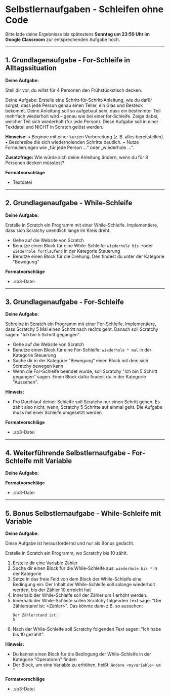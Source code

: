 # Selbstlernaufgaben - Schleifen ohne Code

Bitte lade deine Ergebnisse bis spätestens **Sonntag um 23:59 Uhr im Google Classroom** zur entsprechenden Aufgabe hoch.

---

## 1. Grundlagenaufgabe - For-Schleife in Alltagssituation

**Deine Aufgabe:**

Stell dir vor, du willst für 4 Personen den Frühstückstisch decken.

Deine Aufgabe:
Erstelle eine Schritt‑für‑Schritt‑Anleitung, wie du dafür sorgst, dass jede Person genau einen Teller, ein Glas und Besteck bekommt.
Deine Anleitung soll so aufgebaut sein, dass ein bestimmter Teil mehrfach wiederholt wird – genau wie bei einer for‑Schleife.
Zeige dabei, welcher Teil sich wiederholt (für jede Person).
Diese Aufgabe soll in einer Textdatei und NICHT in Scratch gelöst werden.

**Hinweise:**
	•	Beginne mit einer kurzen Vorbereitung (z. B. alles bereitstellen).
	•	Beschreibe die sich wiederholenden Schritte deutlich.
	•	Nutze Formulierungen wie „für jede Person …“ oder „wiederhole …“.

**Zusatzfrage:**
Wie würde sich deine Anleitung ändern, wenn du für 8 Personen decken müsstest?

**Formatvorschläge**
- Textdatei

---

## 2. Grundlagenaufgabe - While-Schleife

**Deine Aufgabe:**

Erstelle in Scratch ein Programm mit einer While-Schleife. Implementiere, dass sich Scratchy unendlich lange im Kreis dreht. 

- Gehe auf die Website von Scratch
- Benutze einen Block für eine While-Schleife: ```wiederhole bis *```oder ```wiederhole fortlaufend``` in der Kategorie Steuerung
- Benutze einen Block für die Drehung. Den findest du unter der Kategorie "Bewegung"


**Formatvorschläge** 
- .sb3-Datei

---

## 3. Grundlagenaufgabe - For-Schleife

**Deine Aufgabe:**

Schreibe in Scratch ein Programm mit einer For-Schleife. Implementiere, dass Scratchy 5 Mal einen Schritt nach rechts geht. 
Danach soll Scratchy sagen: "Ich bin 5 Schritt gegangen".

- Gehe auf die Website von Scratch
- Benutze einen Block für eine For-Schleife: ```wiederhole * mal``` in der Kategorie Steuerung
- Suche dir in der Kategorie "Bewegung" einen Block mit dem sich Scratchy bewegen kann
- Wenn die For-Schleife beendet wurde, soll Scratchy "Ich bin 5 Schritt gegangen" sagen. Einen Block dafür findest du in der Kategorie "Aussehen".

**Hinweis:**
- Pro Durchlauf deiner Schleife soll Scratchy nur einen Schritt gehen. Es zählt also nicht, wenn, Scratchy 5 Schritte auf einmal geht. Die Aufgabe muss mit einer Schleife umgesetzt werden

**Formatvorschläge**
- .sb3-Datei

---

## 4. Weiterführende Selbstlernaufgabe - For-Schleife mit Variable

**Deine Aufgabe:**



**Formatvorschläge**
- .sb3-Datei

---

## 5. Bonus Selbstlernaufgabe - While-Schleife mit Variable

**Deine Aufgabe:**

Diese Aufgabe ist herausfordernd und nur als Bonus gedacht.

Erstelle in Scratch ein Programm, wo Scratchy bis 10 zählt.

1. Erstelle dir eine Variable Zähler
2. Suche dir einen Block für die While-Schleife aus: ```wiederhole bis *``` in der Kategorie
3. Setze in das freie Feld von dem Block der While-Schleife eine Bedingung ein: Der Inhalt der While-Schleife soll solange wiederholt werden, bis der Zähler 10 erreicht hat
4. Innerhalb der While-Schleife soll der Zähler um 1 erhöht werden.
5. Innerhalb der While-Schleife sollen Scratchy folgenden Text sage: "Der Zählerstand ist: <Zähler>". Das könnte dann z.B. so aussehen:
   ```
   Der Zählerstand ist:
   5
   ```
6. Nach der While-Schleife soll Scratchy folgenden Text sagen: "Ich habe bis 10 gezählt".

**Hinweis:**
- Du kannst einen Block für die Bedingung der While-Schleife in der Kategorie "Operatoren" finden
- Der Block, um eine Variable zu erhöhen, heißt: ```ändere <myvariable> um *```

**Formatvorschläge**
- .sb3-Datei

